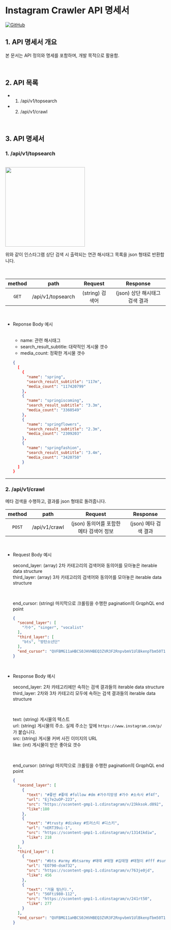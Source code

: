 # Instagram Crawler API 명세서

[![GitHub](https://img.shields.io/badge/-GitHub-181717?logo=GitHub)](https://github.com/joshua-dev/instacrawler)



## 1. API 명세서 개요

  본 문서는 API 정의와 명세를 포함하며, 개발 목적으로 활용함.



<br />



## 2. API 목록

  - 1. /api/v1/topsearch
  - 2. /api/v1/crawl



<br />



## 3. API 명세서

### 1. /api/v1/topsearch

  <br />

  <img width="250" src="https://user-images.githubusercontent.com/62831866/78666393-44de1a00-7912-11ea-948b-fb77e5833ca8.jpeg">

  위와 같이 인스타그램 상단 검색 시 출력되는 연관 해시태그 목록을 json 형태로 반환합니다.

  <br />

| method |       path        |     Request     |            Response            |
| :----: | :---------------: | :-------------: | :----------------------------: |
| `GET`  | /api/v1/topsearch | (string) 검색어 | (json) 상단 해시태그 검색 결과 |

  <br />

  - Reponse Body 예시

    <br />

    - name: 관련 해시태그
    - search_result_subtitle: 대략적인 게시물 갯수
    - media_count: 정확한 게시물 갯수
    
    ```json
    {
      [
        {
          "name": "spring",
          "search_result_subtitle": "117m",
          "media_count": "117420799"
        },
        {
          "name": "springiscoming",
          "search_result_subtitle": "3.3m",
          "media_count": "3360549"
        },
        {
          "name": "springflowers",
          "search_result_subtitle": "2.3m",
          "media_count": "2309203"
        },
        {
          "name": "springfashion",
          "search_result_subtitle": "3.4m",
          "media_count": "3420750"
        }
      ]
    }      
    ```



<hr />



### 2. /api/v1/crawl

  메타 검색을 수행하고, 결과를 json 형태로 돌려줍니다.

| method |     path      |          Request          |    Response     |
| :----: | :-----------: | :-----------------------: | :-------------: |
| `POST` | /api/v1/crawl | (json) 동의어를 포함한 메타 검색어 정보 | (json) 메타 검색 결과 |

  <br />

  - Request Body 예시
    <br />

    second_layer: (array) 2차 카테고리의 검색어와 동의어를 모아놓은 iterable data structure
    <br />
    third_layer: (array) 3차 카테고리의 검색어와 동의어를 모아놓은 iterable data structure
  
    <br />
    
    end_cursor: (string) 마지막으로 크롤링을 수행한 pagination의 GrqphQL end point
    
    ```json
    {
      "second_layer": [
        "가수", "singer", "vocalist"
      ],
      "third_layer": [
        "bts", "방탄소년단"
      ],
      "end_cursor": "QVFBMG11aHBCS0JHVHBEQ3ZVR3F2RnpvbmV1UlBkenpTbm50T1B4TDJxYmpWUGhkc285Y3AtdGFCcE5iNHFzM1pmM2p0Ni1paXI0enNYTXpGbEd2dzRvYw=="
    }
    ```


  <br />

  - Response Body 예시
    <br />

    second_layer: 2차 카테고리에만 속하는 검색 결과들의 iterable data structure
    <br />
    third_layer: 2차와 3차 카테고리 모두에 속하는 검색 결과들의 iterable data structure
    
    <br />
    
    text: (string) 게시물의 텍스트
    <br />
    url: (string) 게시물의 주소. 실제 주소는 앞에 `https://www.instagram.com/p/` 가 붙습니다.
    <br />
    src: (string) 게시물 커버 사진 이미지의 URL
    <br />
    like: (int) 게시물이 받은 좋아요 갯수

    <br />
    
    end_cursor: (string) 마지막으로 크롤링을 수행한 pagination의 GrqphQL end point
    
    ```json
    {
      "second_layer": [
        {
          "text": "#좋반 #좋테 #follow #dm #가수지망생 #가수 #소속사 #f4f",
          "url": "Ej7e2uOP-223",
          "src": "https://scontent-gmp1-1.cdinstagram/v/23kksok.d892",
          "like":180
        },
        {
          "text": "#trusty #diskey #트러스티 #디스키",
          "url": "nERT39ui-1",
          "src": "https://scontent-gmp1-1.cdinstagram/v/13141kdiw",
          "like": 218
        }
      ],
      "third_layer": [
        {
          "text": "#bts #army #btsarmy #태태 #태형 #김태형 #태형이 #fff #sure #f4f",
          "url": "EO790-dsm732",
          "src": "https://scontent-gmp1-1.cdinstagram/v/763je0jd",
          "like": 456
        },
        {
          "text": "거울 탐난다.",
          "url": "56Fti980-112",
          "src": "https://scontent-gmp1-1.cdinstagram/v/241rt50",
          "like": 277
        }
      ],
      "end_cursor": "QVFBMG11aHBCS0JHVHBEQ3ZVR3F2RnpvbmV1UlBkenpTbm50T1B4TDJxYmpWUGhkc285Y3AtdGFCcE5iNHFzM1pmM2p0Ni1paXI0enNYTXpGbEd2dzRvYw=="
    }
    ```


